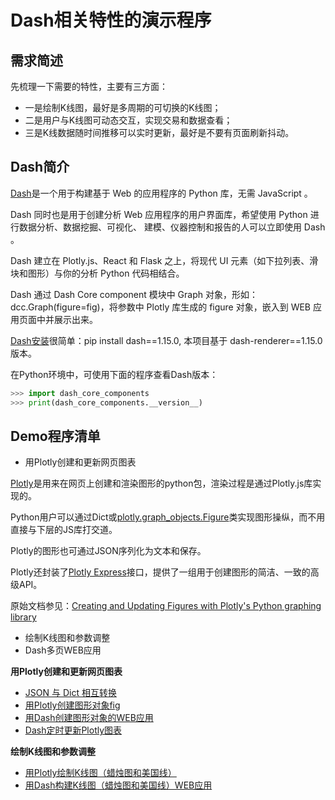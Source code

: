 # Dash相关特性的演示程序

**需求简述**
---
先梳理一下需要的特性，主要有三方面：
* 一是绘制K线图，最好是多周期的可切换的K线图；
* 二是用户与K线图可动态交互，实现交易和数据查看；
* 三是K线数据随时间推移可以实时更新，最好是不要有页面刷新抖动。


**Dash简介**
---
[Dash](https://dash.plotly.com/)是一个用于构建基于 Web 的应用程序的 Python 库，无需 JavaScript 。

Dash 同时也是用于创建分析 Web 应用程序的用户界面库，希望使用 Python 进行数据分析、数据挖掘、可视化、
建模、仪器控制和报告的人可以立即使用 Dash 。

Dash 建立在 Plotly.js、React 和 Flask 之上，将现代 UI 元素（如下拉列表、滑块和图形）与你的分析 Python 代码相结合。

Dash 通过 Dash Core component 模块中 Graph 对象，形如：dcc.Graph(figure=fig)，将参数中 Plotly 库生成的 figure 对象，嵌入到 WEB 应用页面中并展示出来。

[Dash安装](https://dash.plotly.com/installation)很简单：pip install dash==1.15.0, 本项目基于 dash-renderer==1.15.0 版本。

在Python环境中，可使用下面的程序查看Dash版本：
```python
>>> import dash_core_components
>>> print(dash_core_components.__version__)
```


**Demo程序清单**
---
+ 用Plotly创建和更新网页图表

[Plotly](https://dash.plotly.com/dash-core-components/graph)是用来在网页上创建和渲染图形的python包，渲染过程是通过Plotly.js库实现的。

Python用户可以通过Dict或[plotly.graph_objects.Figure](https://plotly.com/python-api-reference/plotly.graph_objects.html)类实现图形操纵，而不用直接与下层的JS库打交道。

Plotly的图形也可通过JSON序列化为文本和保存。

Plotly还封装了[Plotly Express](https://plotly.com/python/plotly-express/)接口，提供了一组用于创建图形的简洁、一致的高级API。

原始文档参见：[Creating and Updating Figures with Plotly's Python graphing library](https://plotly.com/python/creating-and-updating-figures/)
+ 绘制K线图和参数调整
+ Dash多页WEB应用


**用Plotly创建和更新网页图表**
+ [JSON 与 Dict 相互转换](https://github.com/htsong/KLineStreaming/blob/master/RelatedFeaturesOfDash/transform_json_dict.py)
+ [用Plotly创建图形对象fig](https://github.com/htsong/KLineStreaming/blob/master/RelatedFeaturesOfDash/figure_create_with_plotly.py)
+ [用Dash创建图形对象的WEB应用](https://github.com/htsong/KLineStreaming/blob/master/RelatedFeaturesOfDash/figure_create_with_dash.py)
+ [Dash定时更新Plotly图表](https://github.com/htsong/KLineStreaming)


**绘制K线图和参数调整**
+ [用Plotly绘制K线图（蜡烛图和美国线）](https://github.com/htsong/KLineStreaming/blob/master/RelatedFeaturesOfDash/kline_with_plotly.py)
+ [用Dash构建K线图（蜡烛图和美国线）WEB应用](https://github.com/htsong/KLineStreaming/blob/master/RelatedFeaturesOfDash/kline_with_dash.py)
